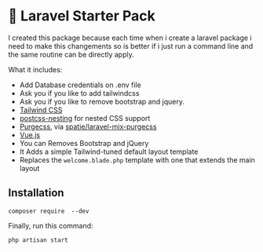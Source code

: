 # 🚀 Laravel Starter Pack

I created this package because each time when i create a laravel package i need to make this changements so is better if i just run a command line and the same routine can be directly apply.

What it includes:
- Add Database credentials on .env file
- Ask you if you like to add tailwindcss
- Ask you if you like to remove bootstrap and jquery.
- [Tailwind CSS](https://tailwindcss.com)
- [postcss-nesting](https://github.com/jonathantneal/postcss-nesting) for nested CSS support
- [Purgecss](https://www.purgecss.com/), via [spatie/laravel-mix-purgecss](https://github.com/spatie/laravel-mix-purgecss)
- [Vue.js](https://vuejs.org/)
- You can Removes Bootstrap and jQuery
- It Adds a simple Tailwind-tuned default layout template
- Replaces the `welcome.blade.php` template with one that extends the main layout

## Installation


```
composer require  --dev
```

Finally, run this command:

```
php artisan start
```




